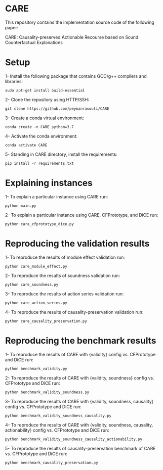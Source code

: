# CARE

This repository contains the implementation source code of the following paper:

CARE: Causality-preserved Actionable Recourse based on Sound Counterfactual Explanations

# Setup
1- Install the following package that contains GCC/g++ compilers and libraries:
```
sudo apt-get install build-essential
```
2- Clone the repository using HTTP/SSH:
```
git clone https://github.com/peymanrasouli/CARE
```
3- Create a conda virtual environment:
```
conda create -n CARE python=3.7
```
4- Activate the conda environment: 
```
conda activate CARE
```
5- Standing in CARE directory, install the requirements:
```
pip install -r requirements.txt
```

# Explaining instances
1- To explain a particular instance using CARE run:
```
python main.py
```
2- To explain a particular instance using CARE, CFPrototype, and DiCE run:
```
python care_cfprototype_dice.py
```

# Reproducing the validation results
1- To reproduce the results of module effect validation run:
```
python care_module_effect.py
```
2- To reproduce the results of soundness validation run:
```
python care_soundness.py
```
3- To reproduce the results of action series validation run:
```
python care_action_series.py
```
4- To reproduce the results of causality-preservation validation run:
```
python care_causality_preservation.py
```

# Reproducing the benchmark results
1- To reproduce the results of CARE with {validity} config vs. CFPrototype and DiCE run:
```
python benchmark_validity.py
```
2- To reproduce the results of CARE with {validity, soundness} config vs. CFPrototype and DiCE run:
```
python benchmark_validity_soundness.py
```
3- To reproduce the results of CARE with {validity, soundness, causality} config vs. CFPrototype and DiCE run:
```
python benchmark_validity_soundness_causality.py
```
4- To reproduce the results of CARE with {validity, soundness, causality, actionability} config vs. CFPrototype and DiCE run:
```
python benchmark_validity_soundness_causality_actionability.py
```
5- To reproduce the results of causality-preservation benchmark of CARE vs. CFPrototype and DiCE run:
```
python benchmark_causality_preservation.py
```

